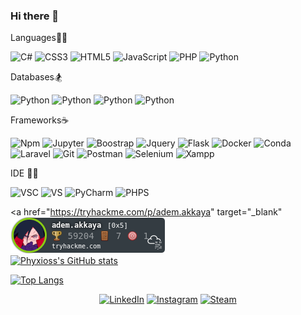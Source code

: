 ### Hi there 👋 

  Languages:surfing_man:
    
  ![C#](https://img.shields.io/badge/c%23-%23239120.svg?style=for-the-badge&logo=c-sharp&logoColor=white)
  ![CSS3](https://img.shields.io/badge/css3-%231572B6.svg?style=for-the-badge&logo=css3&logoColor=white)
  ![HTML5](https://img.shields.io/badge/html5-%23E34F26.svg?style=for-the-badge&logo=html5&logoColor=white)
  ![JavaScript](https://img.shields.io/badge/javascript-%23323330.svg?style=for-the-badge&logo=javascript&logoColor=%23F7DF1E)
  ![PHP](https://img.shields.io/badge/php-%23777BB4.svg?style=for-the-badge&logo=php&logoColor=white)
  ![Python](https://img.shields.io/badge/python-3670A0?style=for-the-badge&logo=python&logoColor=ffdd54)
  
  Databases:snowboarder:
  
   ![Python](https://img.shields.io/badge/MongoDB-4EA94B?style=for-the-badge&logo=mongodb&logoColor=white)
   ![Python](https://img.shields.io/badge/MySQL-00000F?style=for-the-badge&logo=mysql&logoColor=white)
   ![Python](https://img.shields.io/badge/Microsoft%20SQL%20Sever-CC2927?style=for-the-badge&logo=microsoft%20sql%20server&logoColor=white)
   ![Python](https://img.shields.io/badge/Elastic_Search-005571?style=for-the-badge&logo=elasticsearch&logoColor=white)

  Frameworks:coffee:	
  
   ![Npm](https://img.shields.io/badge/npm-CB3837?style=for-the-badge&logo=npm&logoColor=white)
   ![Jupyter](https://img.shields.io/badge/Jupyter-F37626.svg?&style=for-the-badge&logo=Jupyter&logoColor=white)
   ![Boostrap](https://img.shields.io/badge/Bootstrap-563D7C?style=for-the-badge&logo=bootstrap&logoColor=white)
   ![Jquery](https://img.shields.io/badge/jQuery-0769AD?style=for-the-badge&logo=jquery&logoColor=white)
   ![Flask](https://img.shields.io/badge/Flask-000000?style=for-the-badge&logo=flask&logoColor=white)
   ![Docker](https://img.shields.io/badge/Docker-2CA5E0?style=for-the-badge&logo=docker&logoColor=white)
   ![Conda](https://img.shields.io/badge/conda-342B029.svg?&style=for-the-badge&logo=anaconda&logoColor=white)
   ![Laravel](https://img.shields.io/badge/Laravel-FF2D20?style=for-the-badge&logo=laravel&logoColor=white)
   ![Git](https://img.shields.io/badge/Git-F05032?style=for-the-badge&logo=git&logoColor=white)
   ![Postman](https://img.shields.io/badge/Postman-FF6C37?style=for-the-badge&logo=Postman&logoColor=white)
   ![Selenium](https://img.shields.io/badge/Selenium-43B02A?style=for-the-badge&logo=Selenium&logoColor=white)
   ![Xampp](https://img.shields.io/badge/Xampp-F37623?style=for-the-badge&logo=xampp&logoColor=white)



  IDE 👩‍💻 
  
   ![VSC](https://img.shields.io/badge/Visual_Studio_Code-0078D4?style=for-the-badge&logo=visual%20studio%20code&logoColor=white)
   ![VS](https://img.shields.io/badge/Visual_Studio-5C2D91?style=for-the-badge&logo=visual%20studio&logoColor=white)
   ![PyCharm](https://img.shields.io/badge/PyCharm-000000.svg?&style=for-the-badge&logo=PyCharm&logoColor=white)
   ![PHPS](http://img.shields.io/badge/-PHPStorm-181717?style=for-the-badge&logo=phpstorm&logoColor=white)
   


  
  <a href="https://tryhackme.com/p/adem.akkaya" target="_blank"<img src="/adem.akkaya.png" alt="TryHackMe"></a>  
  [![Phyxioss's GitHub stats](https://github-readme-stats.vercel.app/api?username=Phyxioss)](https://github.com/anuraghazra/github-readme-stats)
 
 [![Top Langs](https://github-readme-stats.vercel.app/api/top-langs/?username=Phyxioss)](https://github.com/anuraghazra/github-readme-stats)


<p align="center">
  <a href="https://www.linkedin.com/in/adem-ziya-akkaya-430399162" target="_blank"><img alt="LinkedIn" src="https://img.shields.io/badge/LinkedIn-0077B5?style=for-the-badge&logo=linkedin&logoColor=white"></a>
    <a href="https://www.instagram.com/lethielll/" target="_blank"><img alt="Instagram" src="https://img.shields.io/badge/Instagram-E4405F?style=for-the-badge&logo=instagram&logoColor=white"></a>
  <a href="https://steamcommunity.com/id/Phyxioss" target="_blank"><img alt="Steam" src="https://img.shields.io/badge/Steam-000000?style=for-the-badge&logo=steam&logoColor=white"></a>
</p>


<!--
**Phyxioss/Phyxioss** is a ✨ _special_ ✨ repository because its `README.md` (this file) appears on your GitHub profile.

Here are some ideas to get you started:

- 🔭 I’m currently working on ...
- 🌱 I’m currently learning ...
- 👯 I’m looking to collaborate on ...
- 🤔 I’m looking for help with ...
- 💬 Ask me about ...
- 📫 How to reach me: ...
- 😄 Pronouns: ...
- ⚡ Fun fact: ...
-->




